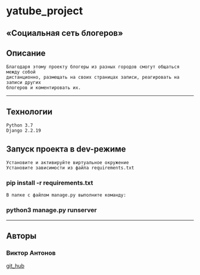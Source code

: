 # **yatube_project**
## **«Социальная сеть блогеров»**
## Описание
```
Благодаря этому проекту блогеры из разных городов смогут общаться между собой
дистанционно, размещать на своих страницах записи, реагировать на записи других
блогеров и коментировать их.
```
___
## Технологии
```
Python 3.7 
Django 2.2.19
```
## Запуск проекта в dev-режиме
```
Установите и активируйте виртуальное окружение
Установите зависимости из файла requirements.txt
```
### pip install -r requirements.txt
```
В папке с файлом manage.py выполните команду:
```
### python3 manage.py runserver
___

## Авторы

### Виктор Антонов
[git_hub](https://github.com/ortkiv)
